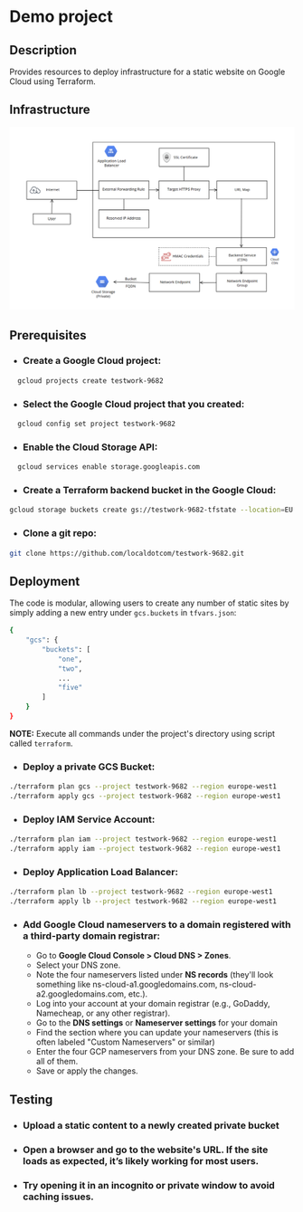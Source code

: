 # Demo project


## Description
Provides resources to deploy infrastructure for a static website on Google Cloud using Terraform.

## Infrastructure

![ ](diagram.png)


## Prerequisites

- ### Create a Google Cloud project:
```bash
  gcloud projects create testwork-9682
```

- ### Select the Google Cloud project that you created:
```bash
  gcloud config set project testwork-9682
```

- ### Enable the Cloud Storage API:
```bash
  gcloud services enable storage.googleapis.com
```

- ### Create a Terraform backend bucket in the Google Cloud:
```bash
gcloud storage buckets create gs://testwork-9682-tfstate --location=EU
```

- ### Clone a git repo:
```bash
git clone https://github.com/localdotcom/testwork-9682.git
```

## Deployment

The code is modular, allowing users to create any number of static sites by simply adding a new entry under `gcs.buckets` in `tfvars.json`:
```bash
{
    "gcs": {
        "buckets": [
            "one",
            "two",
            ...
            "five"
        ]
    }
}
```

**NOTE:** Execute all commands under the project's directory using script called `terraform`.

- ### Deploy a private GCS Bucket:
```bash
./terraform plan gcs --project testwork-9682 --region europe-west1
./terraform apply gcs --project testwork-9682 --region europe-west1
```

- ### Deploy IAM Service Account:
```bash
./terraform plan iam --project testwork-9682 --region europe-west1
./terraform apply iam --project testwork-9682 --region europe-west1
```

- ### Deploy Application Load Balancer:
```bash
./terraform plan lb --project testwork-9682 --region europe-west1
./terraform apply lb --project testwork-9682 --region europe-west1
````

- ### Add Google Cloud nameservers to a domain registered with a third-party domain registrar:

  -  Go to **Google Cloud Console > Cloud DNS > Zones**.
  -  Select your DNS zone.
  - Note the four nameservers listed under **NS records** (they'll look something like ns-cloud-a1.googledomains.com, ns-cloud-a2.googledomains.com, etc.).
  - Log into your account at your domain registrar (e.g., GoDaddy, Namecheap, or any other registrar).
  - Go to the **DNS settings** or **Nameserver settings** for your domain
  - Find the section where you can update your nameservers (this is often labeled "Custom Nameservers" or similar)
  - Enter the four GCP nameservers from your DNS zone. Be sure to add all of them.
  - Save or apply the changes.


## Testing

- ### Upload a static content to a newly created private bucket
- ### Open a browser and go to the website's URL. If the site loads as expected, it’s likely working for most users.
- ### Try opening it in an incognito or private window to avoid caching issues.

